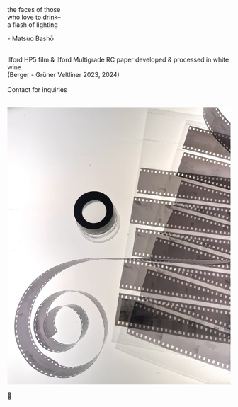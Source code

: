 # 
<br>the faces of those
<br>who love to drink–
<br>a flash of lighting
<br>   
<p>- Matsuo Bashō</p>  
<br>
Ilford HP5 film & Ilford Multigrade RC paper developed & processed in white wine
<br>(Berger - Grüner Veltliner 2023, 2024)
<br>
<br>Contact for inquiries
<br>
<br>

![darkroom](darkroom.jpg)
<br><div id="clear">&#127863;</div>

